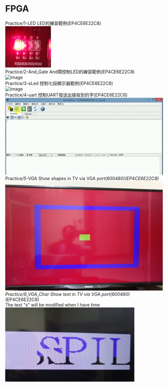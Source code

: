 # FPGA

Practice/1-LED      	LED的練習範例(EP4CE6E22C8) </br>
![image](https://github.com/Wayne0980/FPGA/blob/master/Practice/1-LED/IMAG1368.jpg)</br>
Practice/2-And_Gate     And閘控制LED的練習範例(EP4CE6E22C8) </br>
![image](https://github.com/Wayne0980/FPGA/blob/master/Practice/VIDEO0656.gif)</br>
Practice/3-sLed         控制七段顯示器範例(EP4CE6E22C8) </br>
![image](https://github.com/Wayne0980/FPGA/blob/master/Practice/VIDEO0657.gif)</br>
Practice/4-uart         控制UART發送出接收到的字(EP4CE6E22C8) </br>
![image](https://github.com/Wayne0980/FPGA/blob/master/Practice/4-UART/20171029_152248.gif)</br>
Practice/5-VGA          Show shapes in TV via VGA port(600*480)(EP4CE6E22C8) </br>
![image](https://github.com/Wayne0980/FPGA/blob/master/Practice/5-VGA/IMAG1375-20171102-225626172.jpg)</br>
Practice/6_VGA_Char     Show text in TV via VGA port(600*480)(EP4CE6E22C8) </br>
The text "s" will be modified when I have time</br>
![image](https://github.com/Wayne0980/FPGA/blob/master/Practice/6_VGA_Char/IMAG1376.jpg)</br>
